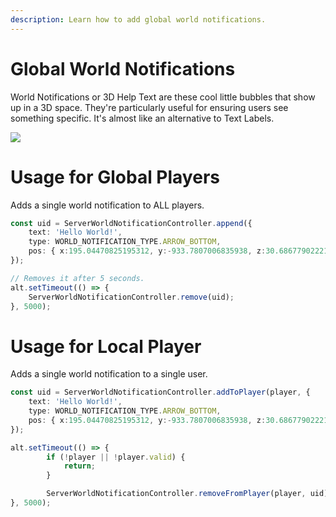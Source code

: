 ```yaml
---
description: Learn how to add global world notifications.
---
```


# Global World Notifications

World Notifications or 3D Help Text are these cool little bubbles that show up in a 3D space. They're particularly useful for ensuring users see something specific. It's almost like an alternative to Text Labels.

![](https://i.imgur.com/n8P5cYT.jpeg)

# Usage for Global Players

Adds a single world notification to ALL players.

```ts
const uid = ServerWorldNotificationController.append({
    text: 'Hello World!',
    type: WORLD_NOTIFICATION_TYPE.ARROW_BOTTOM,
    pos: { x:195.04470825195312, y:-933.7807006835938, z:30.686779022216797},
});

// Removes it after 5 seconds.
alt.setTimeout(() => {
    ServerWorldNotificationController.remove(uid);
}, 5000);
```

# Usage for Local Player

Adds a single world notification to a single user.

```ts
const uid = ServerWorldNotificationController.addToPlayer(player, {
    text: 'Hello World!',
    type: WORLD_NOTIFICATION_TYPE.ARROW_BOTTOM,
    pos: { x:195.04470825195312, y:-933.7807006835938, z:30.686779022216797},
});

alt.setTimeout(() => {
        if (!player || !player.valid) {
            return;
        }

        ServerWorldNotificationController.removeFromPlayer(player, uid);
}, 5000);
```